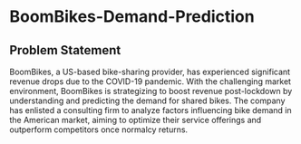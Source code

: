 # BoomBikes-Demand-Prediction
## Problem Statement

BoomBikes, a US-based bike-sharing provider, has experienced significant revenue drops due to the COVID-19 pandemic. With the challenging market environment, BoomBikes is strategizing to boost revenue post-lockdown by understanding and predicting the demand for shared bikes. The company has enlisted a consulting firm to analyze factors influencing bike demand in the American market, aiming to optimize their service offerings and outperform competitors once normalcy returns.
